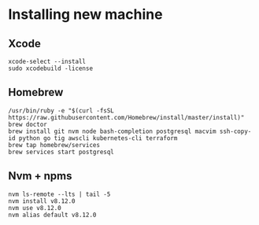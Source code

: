 # Installing new machine

## Xcode
    xcode-select --install
    sudo xcodebuild -license

## Homebrew
    /usr/bin/ruby -e "$(curl -fsSL https://raw.githubusercontent.com/Homebrew/install/master/install)"
    brew doctor
    brew install git nvm node bash-completion postgresql macvim ssh-copy-id python go tig awscli kubernetes-cli terraform
    brew tap homebrew/services
    brew services start postgresql

## Nvm + npms
    nvm ls-remote --lts | tail -5
    nvm install v8.12.0
    nvm use v8.12.0
    nvm alias default v8.12.0

